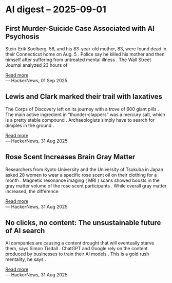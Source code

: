 # AI digest – 2025-09-01

## First Murder-Suicide Case Associated with AI Psychosis

Stein-Erik Soelberg, 56, and his 83-year-old mother, 83, were found dead in their Connecticut home on Aug. 5 . Police say he killed his mother and then himself after suffering from untreated mental illness . The Wall Street Journal analyzed 23 hours of

[Read more](https://gizmodo.com/connecticut-mans-case-believed-to-be-first-murder-suicide-associated-with-ai-psychosis-2000650497)  
— HackerNews, 01 Sep 2025

## Lewis and Clark marked their trail with laxatives

The Corps of Discovery left on its journey with a trove of 600 giant pills . The main active ingredient in “thunder-clappers” was a mercury salt, which is a pretty stable compound . Archaeologists simply have to search for dimples in the ground .

[Read more](https://offbeatoregon.com/2501d1006d_biliousPills-686.077.html)  
— HackerNews, 31 Aug 2025

## Rose Scent Increases Brain Gray Matter

Researchers from Kyoto University and the University of Tsukuba in Japan asked 28 women to wear a specific rose scent oil on their clothing for a month . Magnetic resonance imaging ( MRI ) scans showed boosts in the gray matter volume of the rose scent participants . While overall gray matter increased, the difference

[Read more](https://www.sciencealert.com/smelling-this-one-specific-scent-can-boost-the-brains-gray-matter)  
— HackerNews, 31 Aug 2025

## No clicks, no content: The unsustainable future of AI search

AI companies are causing a content drought that will eventually starve them, says Simon Tisdall . ChatGPT and Google rely on the content produced by businesses to train their AI models . This is a gold rush mentality, he says .

[Read more](https://bradt.ca/blog/no-clicks-no-content/)  
— HackerNews, 31 Aug 2025
